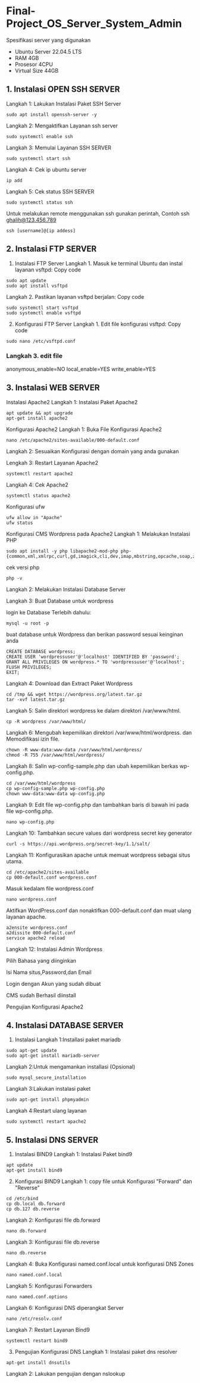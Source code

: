 # Final-Project_OS_Server_System_Admin
Spesifikasi server yang digunakan 
- Ubuntu Server 22.04.5 LTS
- RAM 4GB
- Prosesor 4CPU
- Virtual Size 44GB


## 1. Instalasi OPEN SSH SERVER
Langkah 1: Lakukan Instalasi Paket SSH Server 
``` 
sudo apt install openssh-server -y 
```
Langkah 2: Mengaktifkan Layanan ssh server
```
sudo systemctl enable ssh
```
Langkah 3: Memulai Layanan SSH SERVER
```
sudo systemctl start ssh
```
Langkah 4: Cek ip ubuntu server
```
ip add
```
Langkah 5: Cek status SSH SERVER
```
sudo systemctl status ssh
```
Untuk melakukan remote menggunakan ssh gunakan perintah, Contoh ssh ghalih@123.456.789
```
ssh [username]@[ip addess]
```
## 2. Instalasi FTP SERVER
1. Instalasi FTP Server
Langkah 1. Masuk ke terminal Ubuntu dan instal layanan vsftpd:
Copy code
```
sudo apt update
sudo apt install vsftpd
```
Langkah 2. Pastikan layanan vsftpd berjalan:
Copy code
```
sudo systemctl start vsftpd
sudo systemctl enable vsftpd
```
2. Konfigurasi FTP Server
Langkah 1. Edit file konfigurasi vsftpd:
Copy code
```
sudo nano /etc/vsftpd.conf
```
### Langkah 3. edit file
anonymous_enable=NO
local_enable=YES
write_enable=YES

## 3. Instalasi WEB SERVER
Instalasi Apache2
Langkah 1: Instalasi Paket Apache2
```
apt update && apt upgrade
apt-get install apache2
```

Konfigurasi Apache2
Langkah 1: Buka File Konfigurasi Apache2
```
nano /etc/apache2/sites-available/000-default.conf
```

Langkah 2: Sesuaikan Konfigurasi dengan domain yang anda gunakan

Lengkah 3: Restart Layanan Apache2
```
systemctl restart apache2
```

Langkah 4: Cek Apache2
```
systemctl status apache2
```

Konfigurasi ufw
```
ufw allow in "Apache"
ufw status
```

Konfigurasi CMS Wordpress pada Apache2
Langkah 1: Melakukan Instalasi PHP
```
sudo apt install -y php libapache2-mod-php php-{common,xml,xmlrpc,curl,gd,imagick,cli,dev,imap,mbstring,opcache,soap,zip,intl}
```

cek versi php
```
php -v
```

Langkah 2: Melakukan Instalasi Database Server

Langkah 3: Buat Database untuk wordpress

login ke Database Terlebih dahulu:
```
mysql -u root -p
```

buat database untuk Wordpress dan berikan password sesuai keinginan anda
```
CREATE DATABASE wordpress;
CREATE USER 'wordpressuser'@'localhost' IDENTIFIED BY 'password';
GRANT ALL PRIVILEGES ON wordpress.* TO 'wordpressuser'@'localhost';
FLUSH PRIVILEGES;
EXIT;
```

Langkah 4: Download dan Extract Paket Wordpress
```
cd /tmp && wget https://wordpress.org/latest.tar.gz
tar -xvf latest.tar.gz
```

Langkah 5: Salin direktori wordpress ke dalam direktori /var/www/html.
```
cp -R wordpress /var/www/html/
```

Langkah 6: Mengubah kepemilikan direktori /var/www/html/wordpress. dan Memodifikasi izin file.
```
chown -R www-data:www-data /var/www/html/wordpress/
chmod -R 755 /var/www/html/wordpress/
```

Langkah 8: Salin wp-config-sample.php dan ubah kepemilikan berkas wp-config.php.
```
cd /var/www/html/wordpress
cp wp-config-sample.php wp-config.php
chown www-data:www-data wp-config.php
```

Langkah 9: Edit file wp-config.php dan tambahkan baris di bawah ini pada file wp-config.php.
```
nano wp-config.php
```

Langkah 10: Tambahkan secure values dari wordpress secret key generator
```
curl -s https://api.wordpress.org/secret-key/1.1/salt/
```

Langkah 11: Konfigurasikan apache untuk memuat wordpress sebagai situs utama.
```
cd /etc/apache2/sites-available
cp 000-default.conf wordpress.conf
```

Masuk kedalam file wordpress.conf
```
nano wordpress.conf
``` 

Aktifkan WordPress.conf dan nonaktifkan 000-default.conf dan muat ulang layanan apache.
```
a2ensite wordpress.conf
a2dissite 000-default.conf
service apache2 reload
```

Langkah 12: Instalasi Admin Wordpress

Pilih Bahasa yang diinginkan 

Isi Nama situs,Password,dan Email 

Login dengan Akun yang sudah dibuat 

CMS sudah Berhasil diinstall 

Pengujian Konfigurasi Apache2


## 4. Instalasi DATABASE SERVER
1. Instalasi
Langkah 1:Installasi paket mariadb
```
sudo apt-get update
sudo apt-get install mariadb-server
```
Langkah 2:Untuk mengamankan installasi (Opsional)
```
sudo mysql_secure_installation
```

Langkah 3:Lakukan instalasi paket
```
sudo apt-get install phpmyadmin
```

Langkah 4:Restart ulang layanan
```
sudo systemctl restart apache2
```
## 5. Instalasi DNS SERVER
1. Instalasi BIND9
Langkah 1: Instalasi Paket bind9
```
apt update
apt-get install bind9
```
2. Konfigurasi BIND9
Langkah 1: copy file untuk Konfigurasi "Forward" dan "Reverse"
```
cd /etc/bind
cp db.local db.forward
cp db.127 db.reverse
```

Langkah 2: Konfigurasi file db.forward
```
nano db.forward
```

Langkah 3: Konfigurasi file db.reverse
```
nano db.reverse
```

Langkah 4: Buka Konfigurasi named.conf.local untuk konfigurasi DNS Zones
```
nano named.conf.local
```

Langkah 5: Konfigurasi Forwarders
```
nano named.conf.options
```

Langkah 6: Konfigurasi DNS diperangkat Server
```
nano /etc/resolv.conf
```

Langkah 7: Restart Layanan Bind9
```
systemctl restart bind9
```

3. Pengujian Konfigurasi DNS
Langkah 1: Instalasi paket dns resolver
```
apt-get install dnsutils
```
Langkah 2: Lakukan pengujian dengan nslookup
